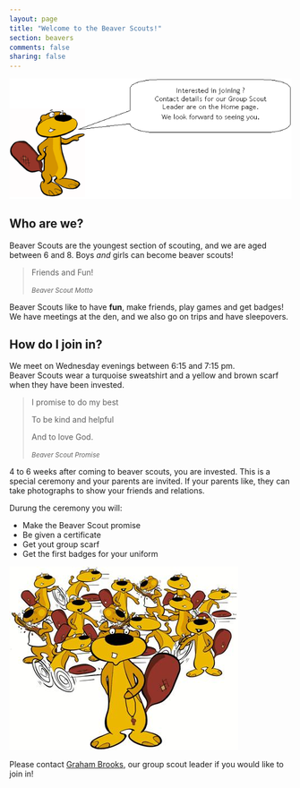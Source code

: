 ```yaml
---
layout: page
title: "Welcome to the Beaver Scouts!"
section: beavers
comments: false
sharing: false
---
```


<section class="row-fluid"><section class="span6">

![Join beavers!](/images/beavers/beaver-speaking.gif)

</section><article class="span6">

## Who are we?

Beaver Scouts are the youngest section of scouting, and we are aged between 6 and 8.  Boys *and* girls can become beaver scouts!

<blockquote>
  <p>Friends and Fun!</p>
  <small><cite title="Source Title">Beaver Scout Motto</cite></small>
</blockquote>


Beaver Scouts like to have __fun__, make friends, play games and get badges!  We have meetings at the den, and we also go on trips and have sleepovers.

</article></section>

<section class="row-fluid"><article class="span6">


## How do I join in?

We meet on Wednesday evenings between 6:15 and 7:15 pm.  
Beaver Scouts wear a turquoise sweatshirt and a yellow and brown scarf when they have been invested.  


<blockquote>
  <p>I promise to do my best</p>
  <p>To be kind and helpful</p>
  <p>And to love God.</p>
  <small><cite title="Source Title">Beaver Scout Promise</cite></small>
</blockquote>


4 to 6 weeks after coming to beaver scouts, you are invested. This is a special ceremony and your parents are invited.  If your parents like, they can take photographs to show your friends and relations. 

Durung the ceremony you will:

*   Make the Beaver Scout promise
*   Be given a certificate
*   Get yout group scarf
*   Get the first badges for your uniform

</article><section class="span6">


![Lots of beavers](/images/beavers/lots-of-beavers.jpg "Lots of beavers")

Please contact [Graham Brooks](mailto:graham.brooks7@btinternet.com), our group scout leader if you would like to join in!



</section></section>
